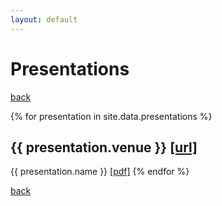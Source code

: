 ```yaml
---
layout: default
---
```


# Presentations

[back](./)

{% for presentation in site.data.presentations %}
<h2> {{ presentation.venue }} <a href="{{ presentation.link }}">[url]</a> </h2>
{{ presentation.name }} <a href="{{ presentation.file }}">[pdf]</a>
{% endfor %}

[back](./)